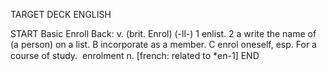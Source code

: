 TARGET DECK
ENGLISH

START
Basic
Enroll
Back: v. (brit. Enrol) (-ll-) 1 enlist. 2 a write the name of (a person) on a list. B incorporate as a member. C enrol oneself, esp. For a course of study.  enrolment n. [french: related to *en-1]
END
